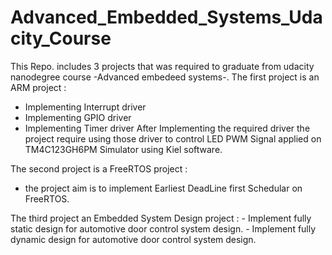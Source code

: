 # Advanced_Embedded_Systems_Udacity_Course
This Repo. includes 3 projects that was required to graduate from udacity nanodegree course -Advanced embedeed systems-.
The first project is an ARM project :
   - Implementing Interrupt driver
   - Implementing GPIO driver
   - Implementing Timer driver 
  After Implementing the required driver the project require using those driver to control LED PWM Signal applied on TM4C123GH6PM Simulator using Kiel software.

The second project is a FreeRTOS project :
   - the project aim is to implement Earliest DeadLine first Schedular on FreeRTOS.

The third project an Embedded System Design project :
    - Implement fully static design for automotive door control system design.
    - Implement fully dynamic design for automotive door control system design.
